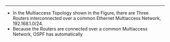 
---
- In the Multiaccess Topology shown in the Figure, there are Three Routers interconnected over a common Ethernet Multiaccess Network, 192.168.1.0/24.
- Because the Routers are connected over a common Multiaccess Network, OSPF has automatically